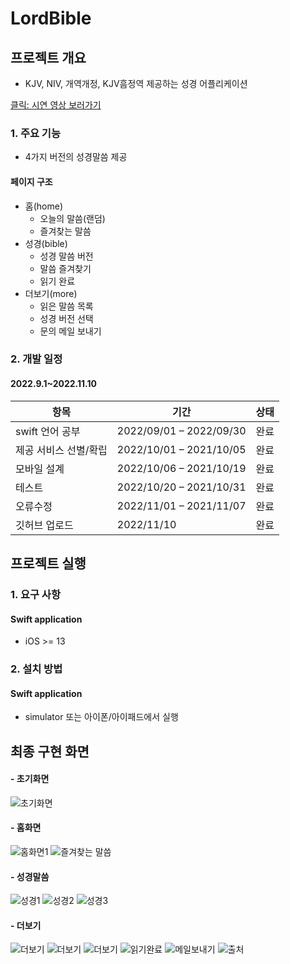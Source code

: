 # LordBible

## 프로젝트 개요

- KJV, NIV, 개역개정, KJV흠정역 제공하는 성경 어플리케이션

[클릭: 시연 영상 보러가기](doc/mov/시연영상.mp4)

### 1. 주요 기능
- 4가지 버전의 성경말씀 제공

#### 페이지 구조
- 홈(home)
    - 오늘의 말씀(랜덤)
    - 즐겨찾는 말씀
- 성경(bible)
    - 성경 말씀 버전
    - 말씀 즐겨찾기
    - 읽기 완료
- 더보기(more)
    - 읽은 말씀 목록
    - 성경 버전 선택
    - 문의 메일 보내기

### 2. 개발 일정

#### 2022.9.1~2022.11.10
| 항목              | 기간                      | 상태  |
|-----------------|-------------------------|-----|
| swift 언어 공부 | 2022/09/01 – 2022/09/30 | 완료  |
| 제공 서비스 선별/확립    | 2022/10/01 – 2021/10/05 | 완료  |
| 모바일 설계    | 2022/10/06 – 2021/10/19 | 완료  |
| 테스트    | 2022/10/20 – 2021/10/31 | 완료  |
| 오류수정    | 2022/11/01 – 2021/11/07 | 완료  |
| 깃허브 업로드    | 2022/11/10 | 완료  |

## 프로젝트 실행

### 1. 요구 사항

#### Swift application
- iOS >= 13

### 2. 설치 방법

#### Swift application
- simulator 또는 아이폰/아이패드에서 실행

## 최종 구현 화면

#### - 초기화면
![초기화면](doc/img/intial.jpg)
#### - 홈화면
![홈화면1](doc/img/home.jpg)
![즐겨찾는 말씀](doc/img/star.jpg)
#### - 성경말씀
![성경1](doc/img/bible2.jpg)
![성경2](doc/img/bible3.jpg)
![성경3](doc/img/bible4.jpg)
#### - 더보기
![더보기](doc/img/setting1.jpg)
![더보기](doc/img/more.jpg)
![더보기](doc/img/setVer.jpg)
![읽기완료](doc/img/read_check.jpg)
![메일보내기](doc/img/mail.jpg)
![출처](doc/img/from.jpg)
